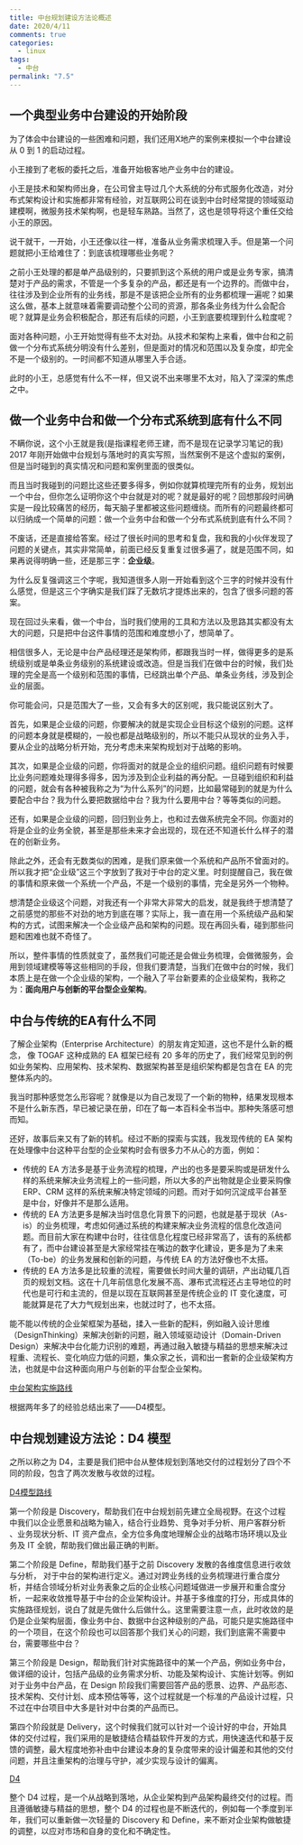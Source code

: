```yaml
---
title: 中台规划建设方法论概述
date: 2020/4/11
comments: true
categories:
  - linux
tags:
  - 中台
permalink: "7.5"
---
```

## 一个典型业务中台建设的开始阶段

为了体会中台建设的一些困难和问题，我们还用X地产的案例来模拟一个中台建设从 0 到 1 的启动过程。

小王接到了老板的委托之后，准备开始极客地产业务中台的建设。

小王是技术和架构师出身，在公司曾主导过几个大系统的分布式服务化改造，对分布式架构设计和实施都非常有经验，对互联网公司在谈到中台时经常提的领域驱动建模啊，微服务技术架构啊，也是轻车熟路。当然了，这也是领导将这个重任交给小王的原因。

说干就干，一开始，小王还像以往一样，准备从业务需求梳理入手。但是第一个问题就把小王给难住了：到底该梳理哪些业务呢？

之前小王处理的都是单产品级别的，只要抓到这个系统的用户或是业务专家，搞清楚对于产品的需求，不管是一个多复杂的产品，都还是有一个边界的。而做中台，往往涉及到企业所有的业务线，那是不是该把企业所有的业务都梳理一遍呢？如果这么做，基本上就意味着需要调动整个公司的资源，那各条业务线为什么会配合呢？就算是业务会积极配合，那还有后续的问题，小王到底要梳理到什么粒度呢？

面对各种问题，小王开始觉得有些不太对劲。从技术和架构上来看，做中台和之前做一个分布式系统分明没有什么差别，但是面对的情况和范围以及复杂度，却完全不是一个级别的。一时间都不知道从哪里入手合适。

此时的小王，总感觉有什么不一样，但又说不出来哪里不太对，陷入了深深的焦虑之中。

## 做一个业务中台和做一个分布式系统到底有什么不同

不瞒你说，这个小王就是我(是指课程老师王建，而不是现在记录学习笔记的我) 2017 年刚开始做中台规划与落地时的真实写照，当然案例不是这个虚拟的案例，但是当时碰到的真实情况和问题和案例里面的很类似。

而且当时我碰到的问题比这些还要多得多，例如你就算梳理完所有的业务，规划出一个中台，但你怎么证明你这个中台就是对的呢？就是最好的呢？回想那段时间确实是一段比较痛苦的经历，每天脑子里都被这些问题缠绕。而所有的问题最终都可以归纳成一个简单的问题：做一个业务中台和做一个分布式系统到底有什么不同？

不废话，还是直接给答案。经过了很长时间的思考和复盘，我和我的小伙伴发现了问题的关键点，其实非常简单，前面已经反复重复过很多遍了，就是范围不同，如果再说得明确一些，还是那三字：**企业级**。

为什么反复强调这三个字呢，我知道很多人刚一开始看到这个三字的时候并没有什么感觉，但是这三个字确实是我们踩了无数坑才提炼出来的，包含了很多问题的答案。

现在回过头来看，做一个中台，当时我们使用的工具和方法以及思路其实都没有太大的问题，只是把中台这件事情的范围和难度想小了，想简单了。

相信很多人，无论是中台产品经理还是架构师，都跟我当时一样，做得更多的是系统级别或是单条业务级别的系统建设或改造。但是当我们在做中台的时候，我们处理的完全是高一个级别和范围的事情，已经跳出单个产品、单条业务线，涉及到企业的层面。

你可能会问，只是范围大了一些，又会有多大的区别呢，我只能说区别大了。

首先，如果是企业级的问题，你要解决的就是实现企业目标这个级别的问题。这样的问题本身就是模糊的，一般也都是战略级别的，所以不能只从现状的业务入手，要从企业的战略分析开始，充分考虑未来架构规划对于战略的影响。

其次，如果是企业级的问题，你将面对的就是企业的组织问题。组织问题有时候要比业务问题难处理得多得多，因为涉及到企业利益的再分配。一旦碰到组织和利益的问题，就会有各种被我称之为“为什么系列”的问题，比如最常碰到的就是为什么要配合中台？我为什么要把数据给中台？我为什么要用中台？等等类似的问题。

还有，如果是企业级的问题，回归到业务上，也和过去做系统完全不同。你面对的将是企业的业务全貌，甚至是那些未来才会出现的，现在还不知道长什么样子的潜在的创新业务。

除此之外，还会有无数类似的困难，是我们原来做一个系统和产品所不曾面对的。所以我才把“企业级”这三个字放到了我对于中台的定义里。时刻提醒自己，我在做的事情和原来做一个系统一个产品，不是一个级别的事情，完全是另外一个物种。

想清楚企业级这个问题，对我还有一个非常大非常大的启发，就是我终于想清楚了之前感觉的那些不对劲的地方到底在哪？实际上，我一直在用一个系统级产品和架构的方式，试图来解决一个企业级产品和架构的问题。现在再回头看，碰到那些问题和困难也就不奇怪了。

所以，整件事情的性质就变了，虽然我们可能还是会做业务梳理，会做微服务，会用到领域建模等等这些相同的手段，但我们要清楚，当我们在做中台的时候，我们本质上是在做一个企业级的架构，一个融入了平台新要素的企业级架构，我称之为：**面向用户与创新的平台型企业架构**。

## 中台与传统的EA有什么不同

了解企业架构（Enterprise Architecture）的朋友肯定知道，这也不是什么新的概念， 像 TOGAF 这种成熟的 EA 框架已经有 20 多年的历史了，我们经常见到的例如业务架构、应用架构、技术架构、数据架构甚至是组织架构都是包含在 EA 的完整体系内的。

我当时那种感觉怎么形容呢？就像是以为自己发现了一个新的物种，结果发现根本不是什么新东西，早已被记录在册，印在了每一本百科全书当中。那种失落感可想而知。

还好，故事后来又有了新的转机。经过不断的探索与实践，我发现传统的 EA 架构在处理像中台这种平台型的企业架构时会有很多力不从心的方面，例如：

* 传统的 EA 方法多是基于业务流程的梳理，产出的也多是要采购或是研发什么样的系统来解决业务流程上的一些问题，所以大多的产出物就是企业要采购像 ERP、CRM 这样的系统来解决特定领域的问题。而对于如何沉淀成平台甚至是中台，好像并不是那么适用。
* 传统的 EA 方法更多是解决当时信息化背景下的问题，也就是基于现状（As-is）的业务梳理，考虑如何通过系统的构建来解决业务流程的信息化改造问题。而目前大家在构建中台时，往往信息化程度已经非常高了，该有的系统都有了，而中台建设甚至是大家经常挂在嘴边的数字化建设，更多是为了未来（To-be）的业务发展和创新的问题，与传统 EA 的方法好像也不太搭。
* 传统的 EA 方法多是比较重的流程，需要做长时间大量的调研，产出动辄几百页的规划文档。这在十几年前信息化发展不高、瀑布式流程还占主导地位的时代也是可行和主流的，但是以现在互联网甚至是传统企业的 IT 变化速度，可能就算是花了大力气规划出来，也就过时了，也不太搭。

能不能以传统的企业架框架为基础，揉入一些新的配料，例如融入设计思维（DesignThinking）来解决创新的问题，融入领域驱动设计（Domain-Driven Design）来解决中台化能力识别的难题，再通过融入敏捷与精益的思想来解决过程重、流程长、变化响应力低的问题，集众家之长，调和出一套新的企业级架构方法，也就是中台这种面向用户与创新的平台型企业架构。

[中台架构实施路线](https://pic.downk.cc/item/5ebd71d6c2a9a83be5ba9fba.jpg)

根据两年多了的经验总结出来了——D4模型。

## 中台规划建设方法论：D4 模型

之所以称之为 D4，主要是我们把中台从整体规划到落地交付的过程划分了四个不同的阶段，包含了两次发散与收敛的过程。

[D4模型路线](https://pic.downk.cc/item/5ebd7252c2a9a83be5bb3412.jpg)

第一个阶段是 Discovery，帮助我们在中台规划前先建立全局视野。在这个过程中我们以企业愿景和战略为输入，结合行业趋势、竞争对手分析、用户客群分析 、业务现状分析、IT 资产盘点，全方位多角度地理解企业的战略市场环境以及业务及 IT 全貌，帮助我们做出最正确的判断。

第二个阶段是 Define，帮助我们基于之前 Discovery 发散的各维度信息进行收敛与分析， 对于中台的架构进行定义。通过对跨业务线的业务梳理进行重合度分析，并结合领域分析对业务表象之后的企业核心问题域做进一步展开和重合度分析，一起来收敛推导基于中台的企业架构设计。并基于多维度的打分，形成具体的实施路径规划，说白了就是先做什么后做什么。这里需要注意一点，此时收敛的是仍是企业架构层面，像业务中台、数据中台这种级别的产品，可能只是实施路径中的一个项目，在这个阶段也可以回答那个我们关心的问题，我们到底需不需要中台，需要哪些中台？

第三个阶段是 Design，帮助我们针对实施路径中的某一个产品，例如业务中台，做详细的设计，包括产品级的业务需求分析、功能及架构设计、实施计划等。例如对于业务中台产品，在 Design 阶段我们需要回答产品的愿景、边界、产品形态、技术架构、交付计划、成本预估等等，这个过程就是一个标准的产品设计过程，只不过在中台项目中大多是针对中台类的产品而已。

第四个阶段就是 Delivery，这个时候我们就可以针对一个设计好的中台，开始具体的交付过程，我们采用的是敏捷结合精益软件开发的方式，用快速迭代和基于反馈的调整，最大程度地弥补由中台建设本身的复杂度带来的设计偏差和其他的交付问题，并且注重架构的治理与守护，减少实现与设计的偏离。

[D4](https://pic.downk.cc/item/5ebd72a7c2a9a83be5bb9bc3.jpg)

整个 D4 过程，是一个从战略到落地，从企业架构到产品架构最终交付的过程。而且遵循敏捷与精益的思想，整个 D4 的过程也是不断迭代的，例如每一个季度到半年，我们可以重新做一次轻量的 Discovery 和 Define，来不断对企业架构做敏捷的调整，以应对市场和自身的变化和不确定性。
